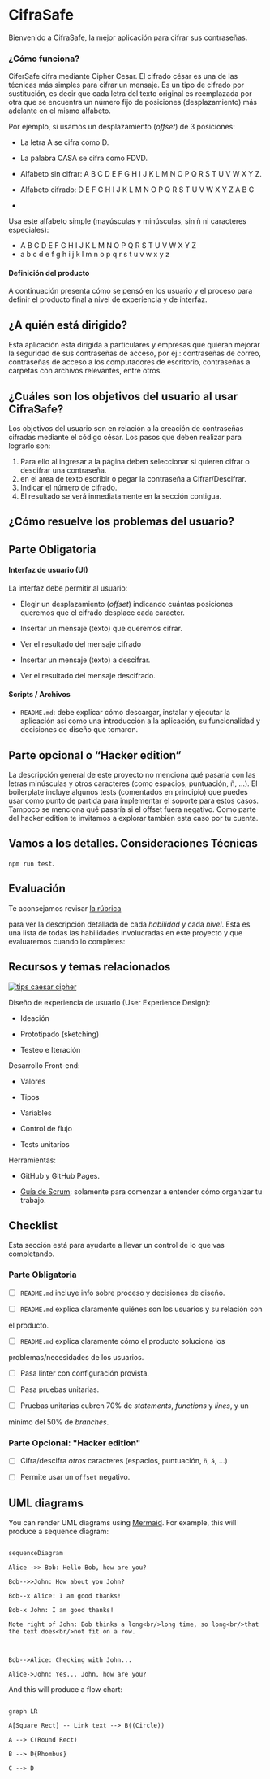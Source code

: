 
# CifraSafe

  
Bienvenido a CifraSafe, la mejor aplicación para cifrar sus contraseñas.

### ¿Cómo funciona?

CiferSafe cifra mediante Cipher Cesar. El cifrado césar es una de las técnicas más simples para cifrar un mensaje. Es un tipo de cifrado por sustitución, es decir que cada letra del texto original es reemplazada por otra que se encuentra un número fijo de posiciones (desplazamiento) más adelante en el mismo alfabeto.


Por ejemplo, si usamos un desplazamiento (_offset_) de 3 posiciones:

- La letra A se cifra como D.

- La palabra CASA se cifra como FDVD.

- Alfabeto sin cifrar: A B C D E F G H I J K L M N O P Q R S T U V W X Y Z.

- Alfabeto cifrado: D E F G H I J K L M N O P Q R S T U V W X Y Z A B C
- 
Usa este alfabeto simple (mayúsculas y minúsculas, sin ñ ni caracteres especiales):


- A B C D E F G H I J K L M N O P Q R S T U V W X Y Z
- a b c d e f g h i j k l m n o p q r s t u v w x y z


  
#### Definición del producto


A continuación presenta cómo se pensó en los usuario y el proceso para definir el producto final a nivel de experiencia y de interfaz.

  
  
  

## ¿A quién está dirigido?

  

Esta aplicación esta dirigida a particulares y empresas que quieran mejorar la seguridad de sus contraseñas de acceso, por ej.: contraseñas de correo, contraseñas de acceso a los computadores de escritorio, contraseñas a carpetas con archivos relevantes, entre otros.

  

## ¿Cuáles son los objetivos del usuario al usar CifraSafe?

Los objetivos del usuario son en relación a la creación de contraseñas cifradas mediante el código césar.  Los pasos que deben realizar para lograrlo son:
1. Para ello al ingresar a la página deben seleccionar si quieren cifrar o descifrar una contraseña.
2. en el area de texto escribir o pegar la contraseña a Cifrar/Descifrar.
3. Indicar el número de cifrado.
4. El resultado se verá inmediatamente en la sección contigua.
  

## ¿Cómo resuelve los problemas del usuario?


  

## Parte Obligatoria

  

#### Interfaz de usuario (UI)

La interfaz debe permitir al usuario:

  

- Elegir un desplazamiento (_offset_) indicando cuántas posiciones queremos que el cifrado desplace cada caracter.

- Insertar un mensaje (texto) que queremos cifrar.
- Ver el resultado del mensaje cifrado
- Insertar un mensaje (texto) a descifrar.
- Ver el resultado del mensaje descifrado.

 
#### Scripts / Archivos

*  `README.md`: debe explicar cómo descargar, instalar y ejecutar la aplicación así como una introducción a la aplicación, su funcionalidad y decisiones de diseño que tomaron.

  
## Parte opcional o “Hacker edition”

  
La descripción general de este proyecto no menciona qué pasaría con las letras minúsculas y otros caracteres (como espacios, puntuación, ñ, ...). El boilerplate incluye algunos tests (comentados en principio) que puedes usar como punto de partida para implementar el soporte para estos casos.
Tampoco se menciona qué pasaría si el offset fuera negativo. Como parte del hacker edition te invitamos a explorar también esta caso por tu cuenta.

  

## Vamos a los detalles. Consideraciones Técnicas



`npm run test`. 


## Evaluación

  

  

Te aconsejamos revisar [la rúbrica](https://docs.google.com/spreadsheets/u/1/d/e/2PACX-1vRktPN4ilZtkRN5tUb3DVhgeihwlzk63_-JI3moA-bXpKDbHDioAK2H3qbrwWNb0Ql4wX22Tgv7-PDv/pubhtml)

  

para ver la descripción detallada de cada _habilidad_ y cada _nivel_. Esta es una lista de todas las habilidades involucradas en este proyecto y que evaluaremos cuando lo completes:

  

## Recursos y temas relacionados


  

  

[![tips caesar cipher](https://img.youtube.com/vi/zd8eVrXhs7Y/0.jpg)](https://www.youtube.com/watch?v=zd8eVrXhs7Y)

  

  

Diseño de experiencia de usuario (User Experience Design):

  

  

- Ideación

  

- Prototipado (sketching)

  

- Testeo e Iteración

  

  

Desarrollo Front-end:

  

  

* Valores

  

* Tipos

  

* Variables

  

* Control de flujo

  

* Tests unitarios

  
  

Herramientas:

  

- GitHub y GitHub Pages.

  

-  [Guía de Scrum](https://www.scrumguides.org/docs/scrumguide/v1/scrum-guide-es.pdf): solamente para comenzar a entender cómo organizar tu trabajo.

  

  

## Checklist

  

Esta sección está para ayudarte a llevar un control de lo que vas completando.

  

  

### Parte Obligatoria

  

* [ ] `README.md` incluye info sobre proceso y decisiones de diseño.

  

* [ ] `README.md` explica claramente quiénes son los usuarios y su relación con

  

el producto.

  

* [ ] `README.md` explica claramente cómo el producto soluciona los

  

problemas/necesidades de los usuarios.

  

  

* [ ] Pasa linter con configuración provista.

  

* [ ] Pasa pruebas unitarias.

  

* [ ] Pruebas unitarias cubren 70% de _statements_, _functions_ y _lines_, y un

  

mínimo del 50% de _branches_.

  


  

### Parte Opcional: "Hacker edition"


* [ ] Cifra/descifra _otros_ caracteres (espacios, puntuación, `ñ`, `á`, ...)

  

* [ ] Permite usar un `offset` negativo.

## UML diagrams

  

You can render UML diagrams using [Mermaid](https://mermaidjs.github.io/). For example, this will produce a sequence diagram:

  

```mermaid

sequenceDiagram

Alice ->> Bob: Hello Bob, how are you?

Bob-->>John: How about you John?

Bob--x Alice: I am good thanks!

Bob-x John: I am good thanks!

Note right of John: Bob thinks a long<br/>long time, so long<br/>that the text does<br/>not fit on a row.

  

Bob-->Alice: Checking with John...

Alice->John: Yes... John, how are you?

```

  

And this will produce a flow chart:

  

```mermaid

graph LR

A[Square Rect] -- Link text --> B((Circle))

A --> C(Round Rect)

B --> D{Rhombus}

C --> D

```